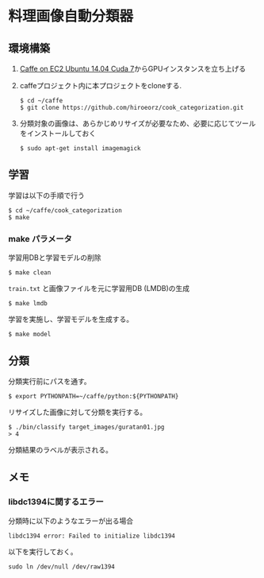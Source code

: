 # 料理画像自動分類器

## 環境構築

1. [Caffe on EC2 Ubuntu 14.04 Cuda 7](https://github.com/BVLC/caffe/wiki/Caffe-on-EC2-Ubuntu-14.04-Cuda-7)からGPUインスタンスを立ち上げる
2. caffeプロジェクト内に本プロジェクトをcloneする.
    ```
    $ cd ~/caffe
    $ git clone https://github.com/hiroeorz/cook_categorization.git
    ```

3. 分類対象の画像は、あらかじめリサイズが必要なため、必要に応じてツールをインストールしておく
    ```
    $ sudo apt-get install imagemagick
    ```

## 学習

学習は以下の手順で行う

```
$ cd ~/caffe/cook_categorization
$ make
```

### make パラメータ

学習用DBと学習モデルの削除

```
$ make clean
```

`train.txt` と画像ファイルを元に学習用DB (LMDB)の生成

```
$ make lmdb
```

学習を実施し、学習モデルを生成する。

```
$ make model
```

## 分類

分類実行前にパスを通す。

```
$ export PYTHONPATH=~/caffe/python:${PYTHONPATH} 
```

リサイズした画像に対して分類を実行する。

```
$ ./bin/classify target_images/guratan01.jpg
> 4
```
分類結果のラベルが表示される。

## メモ

### libdc1394に関するエラー

分類時に以下のようなエラーが出る場合

```
libdc1394 error: Failed to initialize libdc1394
```

以下を実行しておく。

```
sudo ln /dev/null /dev/raw1394
```
